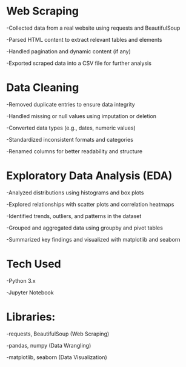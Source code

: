 # Web Scraping

-Collected data from a real website using requests and BeautifulSoup

-Parsed HTML content to extract relevant tables and elements

-Handled pagination and dynamic content (if any)

-Exported scraped data into a CSV file for further analysis


# Data Cleaning

-Removed duplicate entries to ensure data integrity

-Handled missing or null values using imputation or deletion

-Converted data types (e.g., dates, numeric values)

-Standardized inconsistent formats and categories

-Renamed columns for better readability and structure


# Exploratory Data Analysis (EDA)

-Analyzed distributions using histograms and box plots

-Explored relationships with scatter plots and correlation heatmaps

-Identified trends, outliers, and patterns in the dataset

-Grouped and aggregated data using groupby and pivot tables

-Summarized key findings and visualized with matplotlib and seaborn


# Tech Used

-Python 3.x

-Jupyter Notebook


# Libraries:

-requests, BeautifulSoup (Web Scraping)

-pandas, numpy (Data Wrangling)

-matplotlib, seaborn (Data Visualization)
